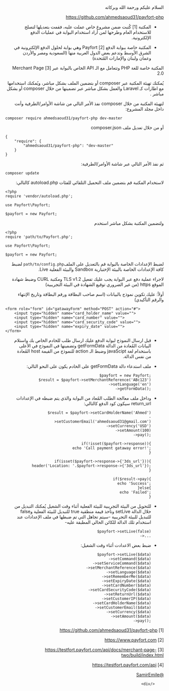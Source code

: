 <div dir="rtl">
            <p>السلام عليكم ورحمة الله وبركاته</p>

<p><a href="https://github.com/ahmedsaoud31/payfort-php" rel="nofollow" target="_blank">https://github.com/ahmedsaoud31/payfort-php</a></p>

<ul>
<li><p>المكتبة [1] كُتبت ضمن مشروع خاص عملت عليه، فقمت بتعديلها لتصلح للاستخدام العام وطرحها لمن أراد استخدام البوابة في عمليات الدفع الإلكترونية.</p></li>
<li><p>المكتبة خاصة ببوابة الدفع [2] Payfort وهي بوابة لحلول الدفع الإلكترونية في الشرق الأوسط وتدعم بعض الدول العربية منها (السعودية ومصر والأردن وعمان ولبنان والإمارات المُتحدة)</p></li>
</ul>

<p>المكتبة خاصة للغة PHP وتتعامل مع الـ API الخاص بالبوابة عبر [3] Merchant Page 2.0</p>

<p>يُمكنك تهيئة المكتبة عبر composer أو بتضمين الملف بشكل مباشر، ويُمكنك استخدامها مع اطارات كـ Laravel  والعمل بشكل مباشر عبر تضمينها من خلال composer أو بشكل مباشر .</p>

<p>لتهيئة المكتبة من خلال composer نفذ الأمر التالي من شاشة الأوامر/الطرفية وأنت داخل مجلد المشروع:</p>

<pre dir="ltr"><code>composer require ahmedsaoud31/payfort-php dev-master
</code></pre>

<p>أو من خلال تعديل ملف composer.json</p>

<pre dir="ltr"><code>{
    "require": {
        "ahmedsaoud31/payfort-php": "dev-master"
    }
}
</code></pre>

<p>ثم نفذ الأمر التالي عبر شاشة الأوامر/الطرفية:</p>

<pre dir="ltr"><code>composer update
</code></pre>

<p>لاستخدام المكتبة قم بتضمين ملف التحميل التلقائي للفئات autoload.php كالتالي:</p>

<pre dir="ltr"><code>&lt;?php
require 'vendor/autoload.php';

use Payfort\Payfort;

$payfort = new Payfort;
</code></pre>

<p>ولتضمين المكتبة بشكل مباشر استخدم</p>

<pre dir="ltr"><code>&lt;?php
require 'path/to/Payfort.php';

use Payfort\Payfort;

$payfort = new Payfort;
</code></pre>

<p>لضبط الإعدادات الخاصة بالبوابة قم بالتعديل على الملف<code>path/to/config.php</code> لضبط كافة الإعدادات الخاصة بالبيئة الإختبارية Sandbox والبيئة الفعلية Live.</p>

<p>لاجراء عملية دفع عبر البوابة يجب عليك تفعيل TLS v1.2 ومكتبة CURL وضبط شهادة الموقع https (من غير الضروري توقيع الشهادة في البيئة التجريبية)</p>

<p>أولاً: عليك تكوين نموذج بالبيانات (اسم صاحب البطاقة ورقم البطاقة وتاريخ الإنتهاء والرقم التأكيدي)</p>

<pre dir="ltr"><code>&lt;form role="form" id="gatawayForm" method="POST" action="#"&gt;
    &lt;input type="hidden" name="card_holder_name" value=""&gt;
    &lt;input type="hidden" name="card_number" value=""&gt;
    &lt;input type="hidden" name="card_security_code" value=""&gt;
    &lt;input type="hidden" name="expiry_date" value=""&gt;
&lt;/form&gt;
</code></pre>

<ul>
<li><p>قبل ارسال النموذج لبوابة الدفع عليك ارسال طلب للخادم الخاص بك واستلام البيانات المُعادة من الدالة getFormData وتضمينها في النموذج في الأعلى باستخدام لغة javaScipt وضبط الـ action للنموذج من القيمة host المُعادة من نفس الدالة.</p></li>
<li><p>ملف استدعاء دالة getFormData  على الخادم يكون على النحو التالي:</p>

<pre dir="ltr"><code>$payfort = new Payfort;
$result = $payfort-&gt;setMerchantReference('ABc123')
                -&gt;setLanguage('en')
                -&gt;getFormData();
</code></pre></li>
<li><p>وداخل ملف معالجة الطلب المُعاد من البوابة والذي يتم ضبطه في الإعدادات return_url سيكون كود الدفع كالتالي:</p>

<pre dir="ltr"><code>$result = $payfort-&gt;setCardHolderName('Ahmed')
                    -&gt;setCustomerEmail('ahmedsaoud31@gmail.com')                            -&gt;setCurrency('USD')
                    -&gt;setAmount(100)
                    -&gt;pay();

if(!isset($payfort-&gt;response)){
    echo 'Call payment gataway error!';
}

if(isset($payfort-&gt;response-&gt;{'3ds_url'})){
    header('Location: '.$payfort-&gt;response-&gt;{'3ds_url'});
}

if($result-&gt;pay){
    echo 'Success';
}else{
    echo 'Failed';
}
</code></pre></li>
<li><p>للتحويل من البيئة التجريبية للبيئة الفعلية أثناء وقت الشغيل يُمكنك التبديل من خلال الدالة setLive وتأخذ قيمة منطقية true للتبديل للبيئة الفعلية وfalse للتبديل للبيئة التجريبية -سيتم تجاهل التي تم ضبطها في ملف الإعدادات عند استخدام تلك الدالة للكائن الحالي المطبقة عليه-</p>

<pre dir="ltr"><code>$payfort-&gt;setLive(false)
        -&gt;...
</code></pre></li>
<li><p>ضبط بعض الاعدادت أثناء وقت الشغيل: </p>

<pre dir="ltr"><code>$payfort-&gt;setLive($data)
        -&gt;setCommand($data)
        -&gt;setServiceCommand($data)
        -&gt;setMerchantReference($data)
        -&gt;setLanguage($data)
        -&gt;setRememberMe($data)
        -&gt;setExpiryDate($data)
        -&gt;setCardNumber($data)
        -&gt;setCardSecurityCode($data)
        -&gt;setReturnUrl($data)
        -&gt;setCustomerIP($data)
        -&gt;setCardHolderName($data)
        -&gt;setCustomerEmail($data)
        -&gt;setCurrency($data)
        -&gt;setAmount($data)
        -&gt;pay();
</code></pre></li>
</ul>

<p>[1] <a href="https://github.com/ahmedsaoud31/payfort-php" rel="nofollow" target="_blank">https://github.com/ahmedsaoud31/payfort-php</a></p>

<p>[2] <a href="https://www.payfort.com" rel="nofollow" target="_blank">https://www.payfort.com</a></p>

<p>[3] <a href="https://testfort.payfort.com/api/docs/merchant-page-two/build/index.html" rel="nofollow" target="_blank">https://testfort.payfort.com/api/docs/merchant-page-two/build/index.html</a></p>

<p>[4] <a href="https://testfort.payfort.com/api" rel="nofollow" target="_blank">https://testfort.payfort.com/api</a></p>

<p><a class="mention" slug="samiremile" user="true" href="/u/samiremile">@SamirEmile</a></p>

        </div>
